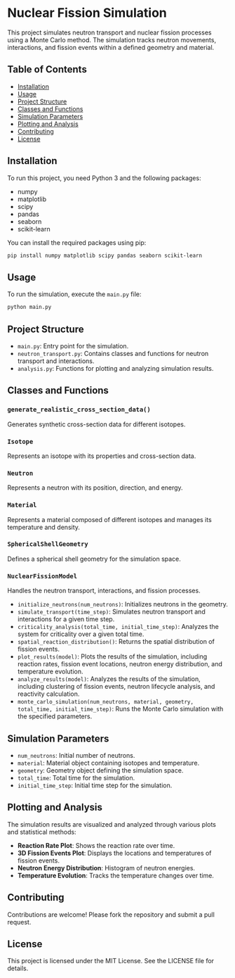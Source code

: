 # Nuclear Fission Simulation

This project simulates neutron transport and nuclear fission processes using a Monte Carlo method. The simulation tracks neutron movements, interactions, and fission events within a defined geometry and material.

## Table of Contents

- [Installation](#installation)
- [Usage](#usage)
- [Project Structure](#project-structure)
- [Classes and Functions](#classes-and-functions)
- [Simulation Parameters](#simulation-parameters)
- [Plotting and Analysis](#plotting-and-analysis)
- [Contributing](#contributing)
- [License](#license)

## Installation

To run this project, you need Python 3 and the following packages:

- numpy
- matplotlib
- scipy
- pandas
- seaborn
- scikit-learn

You can install the required packages using pip:

```bash
pip install numpy matplotlib scipy pandas seaborn scikit-learn
```
## Usage
To run the simulation, execute the `main.py` file:

```bash
python main.py
```

## Project Structure

- `main.py`: Entry point for the simulation.
- `neutron_transport.py`: Contains classes and functions for neutron transport and interactions.
- `analysis.py`: Functions for plotting and analyzing simulation results.

## Classes and Functions

### `generate_realistic_cross_section_data()`
Generates synthetic cross-section data for different isotopes.

### `Isotope`
Represents an isotope with its properties and cross-section data.

### `Neutron`
Represents a neutron with its position, direction, and energy.

### `Material`
Represents a material composed of different isotopes and manages its temperature and density.

### `SphericalShellGeometry`
Defines a spherical shell geometry for the simulation space.

### `NuclearFissionModel`
Handles the neutron transport, interactions, and fission processes.

- `initialize_neutrons(num_neutrons)`: Initializes neutrons in the geometry.
- `simulate_transport(time_step)`: Simulates neutron transport and interactions for a given time step.
- `criticality_analysis(total_time, initial_time_step)`: Analyzes the system for criticality over a given total time.
- `spatial_reaction_distribution()`: Returns the spatial distribution of fission events.
- `plot_results(model)`: Plots the results of the simulation, including reaction rates, fission event locations, neutron energy distribution, and temperature evolution.
- `analyze_results(model)`: Analyzes the results of the simulation, including clustering of fission events, neutron lifecycle analysis, and reactivity calculation.
- `monte_carlo_simulation(num_neutrons, material, geometry, total_time, initial_time_step)`: Runs the Monte Carlo simulation with the specified parameters.

## Simulation Parameters

- `num_neutrons`: Initial number of neutrons.
- `material`: Material object containing isotopes and temperature.
- `geometry`: Geometry object defining the simulation space.
- `total_time`: Total time for the simulation.
- `initial_time_step`: Initial time step for the simulation.

## Plotting and Analysis

The simulation results are visualized and analyzed through various plots and statistical methods:

- **Reaction Rate Plot**: Shows the reaction rate over time.
- **3D Fission Events Plot**: Displays the locations and temperatures of fission events.
- **Neutron Energy Distribution**: Histogram of neutron energies.
- **Temperature Evolution**: Tracks the temperature changes over time.

## Contributing

Contributions are welcome! Please fork the repository and submit a pull request.

## License

This project is licensed under the MIT License. See the LICENSE file for details.
